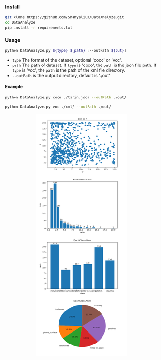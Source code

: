 ### Install

```bash
git clone https://github.com/Shanyaliux/DataAnalyze.git
cd DataAnalyze
pip install -r requirements.txt
```

### Usage

```bash
python DataAnalyze.py ${type} ${path} [--outPath ${out}]
```
- `type` The format of the dataset, optional 'coco' or 'voc'. 
- `path` The path of dataset.
If `type` is 'coco', the `path` is the json file path. 
If `type` is 'voc', the `path` is the path of the xml file directory.  
- `--outPath` is the output directory, default is './out'

#### Example
```bash
python DataAnalyze.py coco ./tarin.json --outPath ./out/
```

```bash
python DataAnalyze.py voc ./xml/ --outPath ./out/
```

<div  align="center">    
<img src="./sample/boxWH.png" width = "300" height = "200" alt="boxWH" align=center />
<img src="./sample/AnchorBoxRatio.png" width = "300" height = "200" alt="boxWH" align=center />
<img src="./sample/EachClassNum.png" width = "300" height = "200" alt="boxWH" align=center />
<img src="./sample/EachClassNumPie.png" width = "300" height = "200" alt="boxWH" align=center />
</div>

